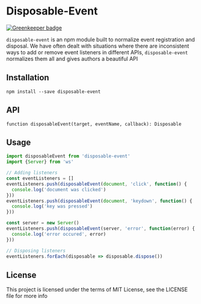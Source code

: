 # Disposable-Event

[![Greenkeeper badge](https://badges.greenkeeper.io/steelbrain/disposable-event.svg)](https://greenkeeper.io/)

`disposable-event` is an npm module built to normalize event registration and disposal. We have often dealt with situations where there are inconsistent ways to add or remove event listeners in different APIs, `disposable-event` normalizes them all and gives authors a beautiful API

## Installation

```
npm install --save disposable-event
```

## API

```
function disposableEvent(target, eventName, callback): Disposable
```

## Usage

```js
import disposableEvent from 'disposable-event'
import {Server} from 'ws'

// Adding listeners
const eventListeners = []
eventListeners.push(disposableEvent(document, 'click', function() {
  console.log('document was clicked')
}))
eventListeners.push(disposableEvent(document, 'keydown', function() {
  console.log('key was pressed')
}))

const server = new Server()
eventListeners.push(disposableEvent(server, 'error', function(error) {
  console.log('error occured', error)
}))

// Disposing listeners
eventListeners.forEach(disposable => disposable.dispose())
```

## License

This project is licensed under the terms of MIT License, see the LICENSE file for more info
